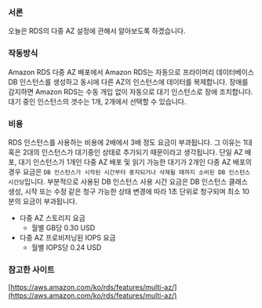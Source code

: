 ### 서론

오늘은 RDS의 다중 AZ 설정에 관해서 알아보도록 하겠습니다.

### 작동방식

Amazon RDS 다중 AZ 배포에서 Amazon RDS는 자동으로 프라이머리 데이터베이스 DB 인스턴스를 생성하고 동시에 다른 AZ의 인스턴스에 데이터를 복제합니다. 장애를 감지하면 Amazon RDS는 수동 개입 없이 자동으로 대기 인스턴스로 장애 조치합니다.
대기 중인 인스턴스의 갯수는 1개, 2개에서 선택할 수 있습니다.

### 비용

RDS 인스턴스를 사용하는 비용에 2배에서 3배 정도 요금이 부과됩니다. 그 이유는 1대 혹은 2대의 인스턴스가 대기중인 상태로 추가되기 때문이라고 생각됩니다. 
단일 AZ 배포, 대기 인스턴스가 1개인 다중 AZ 배포 및 읽기 가능한 대기가 2개인 다중 AZ 배포의 경우 요금은 `DB 인스턴스가 시작된 시간부터 중지되거나 삭제될 때까지 소비된 DB 인스턴스 시간당`입니다. 부분적으로 사용된 DB 인스턴스 사용 시간 요금은 DB 인스턴스 클래스 생성, 시작 또는 수정 같은 청구 가능한 상태 변경에 따라 1초 단위로 청구되며 최소 10분의 요금이 부과됩니다. 

- 다중 AZ 스토리지 요금 
  - 월별 GB당 0.30 USD
- 다중 AZ 프로비저닝된 IOPS 요금
  - 월별 IOPS당 0.24 USD

### 참고한 사이트

[https://aws.amazon.com/ko/rds/features/multi-az/](https://aws.amazon.com/ko/rds/features/multi-az/)